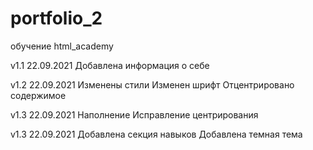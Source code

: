 # portfolio_2
 обучение html_academy

 v1.1 22.09.2021
    Добавлена информация о себе

v1.2 22.09.2021
   Изменены стили
   Изменен шрифт
   Отцентрировано содержимое

v1.3 22.09.2021
   Наполнение
   Исправление центрирования

v1.3 22.09.2021
   Добавлена секция навыков
   Добавлена темная тема